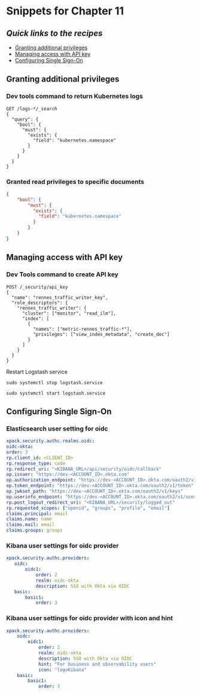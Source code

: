 # Snippets for Chapter 11

## <em>Quick links to the recipes</em>
* [Granting additional privileges ](#granting-additional-privileges)
* [Managing access with API key ](#managing-access-with-api-key)
* [Configuring Single Sign-On ](#configuring-single-sign-on)


## Granting additional privileges

### Dev tools command to return Kubernetes logs
```
GET /logs-*/_search 
{ 
  "query": { 
    "bool": { 
      "must": { 
        "exists": { 
          "field": "kubernetes.namespace"
        } 
      } 
    } 
  } 
} 
```

### Granted read privileges to specific documents
```json
{
    "bool": {
        "must": {
          "exists": {
            "field": "kubernetes.namespace"
          }
        }
    }
}
```

## Managing access with API key
### Dev Tools command to create API key
```
POST /_security/api_key 
{ 
  "name": "rennes_traffic_writer_key",  
  "role_descriptors": { 
    "rennes_traffic_writer": {  
      "cluster": ["monitor", "read_ilm"], 
      "index": [ 
        { 
          "names": ["metric-rennes_traffic-*"], 
          "privileges": ["view_index_metadata", "create_doc"] 
        } 
      ] 
    } 
  } 
} 
```

Restart Logstash service
```console
sudo systemctl stop logstash.service 
```
```console
sudo systemctl start logstash.service 
```

## Configuring Single Sign-On

### Elasticsearch user setting for oidc
```yaml
xpack.security.authc.realms.oidc:  
oidc-okta:  
order: 3  
rp.client_id: <CLIENT_ID>  
rp.response_type: code  
rp.redirect_uri: "<KIBANA_URL>/api/security/oidc/callback" 
op.issuer: "https://dev-<ACCOUNT_ID>.okta.com" 
op.authorization_endpoint: "https://dev-<ACCOUNT_ID>.okta.com/oauth2/v1/authorize" 
op.token_endpoint: "https://dev-<ACCOUNT_ID>.okta.com/oauth2/v1/token" 
op.jwkset_path: "https://dev-<ACCOUNT_ID>.okta.com/oauth2/v1/keys" 
op.userinfo_endpoint: "https://dev-<ACCOUNT_ID>.okta.com/oauth2/v1/userinfo" 
rp.post_logout_redirect_uri: "<KIBANA_URL>/security/logged_out" 
rp.requested_scopes: ["openid", "groups", "profile", "email"]  
claims.principal: email  
claims.name: name  
claims.mail: email  
claims.groups: groups 
```

### Kibana user settings for oidc provider
```yaml
xpack.security.authc.providers:  
   oidc:  
       oidc1:   
           order: 2  
           realm: oidc-okta  
           description: SSO with Okta via OIDC  
   basic:  
       basic1:  
           order: 3 
```

### Kibana user settings for oidc provider with icon and hint
```yaml
xpack.security.authc.providers:
    oidc: 
        oidc1:  
            order: 2 
            realm: oidc-okta 
            description: SSO with Okta via OIDC 
            hint: "For business and observability users" 
            icon: "logoKibana" 
    basic: 
        basic1: 
            order: 3 
```

